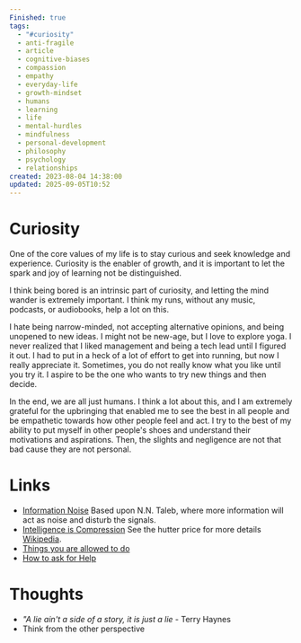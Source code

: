 ```yaml
---
Finished: true
tags:
  - "#curiosity"
  - anti-fragile
  - article
  - cognitive-biases
  - compassion
  - empathy
  - everyday-life
  - growth-mindset
  - humans
  - learning
  - life
  - mental-hurdles
  - mindfulness
  - personal-development
  - philosophy
  - psychology
  - relationships
created: 2023-08-04 14:38:00
updated: 2025-09-05T10:52
---
```



# Curiosity
One of the core values of my life is to stay curious and seek knowledge and experience. 
Curiosity is the enabler of growth, and it is important to let the spark and joy of learning not be distinguished. 

I think being bored is an intrinsic part of curiosity, and letting the mind wander is extremely important. I think my runs, without any music, podcasts, or audiobooks, help a lot on this.  


I hate being narrow-minded, not accepting alternative opinions, and being unopened to new ideas. I might not be new-age, but I love to explore yoga. I never realized that I liked management and being a tech lead until I figured it out. I had to put in a heck of a lot of effort to get into running, but now I really appreciate it. Sometimes, you do not really know what you like until you try it. I aspire to be the one who wants to try new things and then decide. 


In the end, we are all just humans. I think a lot about this, and I am extremely grateful for the upbringing that enabled me to see the best in all people and be empathetic towards how other people feel and act. I try to the best of my ability to put myself in other people's shoes and understand their motivations and aspirations. Then, the slights and negligence are not that bad cause they are not personal.  







# Links
- [Information Noise](https://fs.blog/noise-and-signal-nassim-taleb/) Based upon N.N. Taleb, where more information will act as noise and disturb the signals. 
- [Intelligence is Compression](https://groups.google.com/g/comp.ai/c/02m5jQr5xs4?pli=1) See the hutter price for more details [Wikipedia](https://en.wikipedia.org/wiki/Hutter_Prize).
- [Things you are allowed to do](https://milan.cvitkovic.net/writing/things_youre_allowed_to_do/)
- [How to ask for Help](https://nick.groenen.me/posts/effectively-asking-for-help/)


# Thoughts 
- *"A lie ain't a side of a story, it is just a lie* - Terry Haynes
- Think from the other perspective


